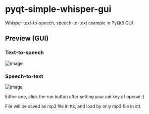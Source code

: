 # pyqt-simple-whisper-gui
Whisper text-to-speech, speech-to-text example in PyQt5 GUI

## Preview (GUI)
### Text-to-speech
![image](https://github.com/yjg30737/pyqt-simple-whisper-gui/assets/55078043/c3a074a9-9370-40cd-8c3b-260e2fa37471)

### Speech-to-text
![image](https://github.com/yjg30737/pyqt-simple-whisper-gui/assets/55078043/97945a08-f1c0-4c93-8f11-ef5ce3e8af6a)

Either one, click the run button after setting your api key of openai :)

File will be saved as mp3 file in tts, and load by only mp3 file in stt.
